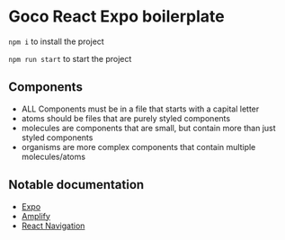 # Goco React Expo boilerplate

`npm i` to install the project


`npm run start` to start the project

## Components
 - ALL Components must be in a file that starts with a capital letter
 - atoms should be files that are purely styled components 
 - molecules are components that are small, but contain more than just styled components
 - organisms are more complex components that contain multiple molecules/atoms

## Notable documentation
- [Expo](https://docs.expo.io/)
- [Amplify](https://docs.amplify.aws/lib/q/platform/js)
- [React Navigation](https://reactnavigation.org/)

